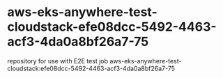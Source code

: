 # aws-eks-anywhere-test-cloudstack-efe08dcc-5492-4463-acf3-4da0a8bf26a7-75
repository for use with E2E test job aws-eks-anywhere-test-cloudstack:efe08dcc-5492-4463-acf3-4da0a8bf26a7-75

